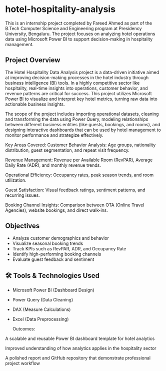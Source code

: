 # hotel-hospitality-analysis

This is an internship project completed by Fareed Ahmed as part of the B.Tech Computer Science and Engineering program at Presidency University, Bengaluru. The project focuses on analyzing hotel operations data using Microsoft Power BI to support decision-making in hospitality management.

##  Project Overview

 The Hotel Hospitality Data Analysis project is a data-driven initiative aimed at improving decision-making processes in the hotel industry through business intelligence (BI) tools. In a highly competitive sector like hospitality, real-time insights into operations, customer behavior, and revenue patterns are critical for success. This project utilizes Microsoft Power BI to visualize and interpret key hotel metrics, turning raw data into actionable business insights.

The scope of the project includes importing operational datasets, cleaning and transforming the data using Power Query, modeling relationships between different business entities (like guests, bookings, and rooms), and designing interactive dashboards that can be used by hotel management to monitor performance and strategize effectively.

 Key Areas Covered:
Customer Behavior Analysis: Age groups, nationality distribution, guest segmentation, and repeat visit frequency.

Revenue Management: Revenue per Available Room (RevPAR), Average Daily Rate (ADR), and monthly revenue trends.

Operational Efficiency: Occupancy rates, peak season trends, and room utilization.

Guest Satisfaction: Visual feedback ratings, sentiment patterns, and recurring issues.

Booking Channel Insights: Comparison between OTA (Online Travel Agencies), website bookings, and direct walk-ins.

##  Objectives

- Analyze customer demographics and behavior
- Visualize seasonal booking trends
- Track KPIs such as RevPAR, ADR, and Occupancy Rate
- Identify high-performing booking channels
- Evaluate guest feedback and sentiment

## 🛠️ Tools & Technologies Used

- Microsoft Power BI (Dashboard Design)
- Power Query (Data Cleaning)
- DAX (Measure Calculations)
- Excel (Data Preprocessing)
  
   Outcomes:

A scalable and reusable Power BI dashboard template for hotel analytics

Improved understanding of how analytics applies in the hospitality sector

A polished report and GitHub repository that demonstrate professional project workflow





